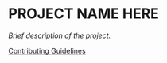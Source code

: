 # PROJECT NAME HERE #
*Brief description of the project.*

[Contributing Guidelines](CONTRIBUTING.md)
